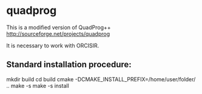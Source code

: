 quadprog
========

This is a modified version of QuadProg++
http://sourceforge.net/projects/quadprog

It is necessary to work with ORCISIR.

Standard installation procedure:
----------------------------------

mkdir build
cd build
cmake -DCMAKE_INSTALL_PREFIX=/home/user/folder/ ..
make -s
make -s install
